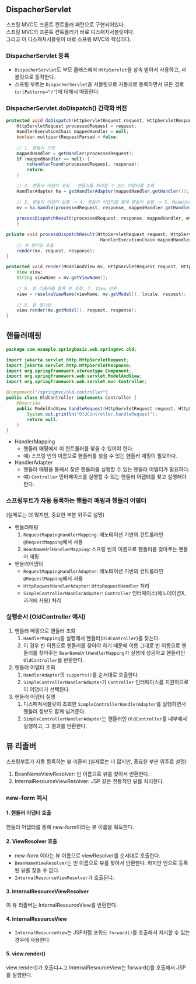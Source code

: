 ## DispacherServlet 
스프링 MVC도 프론트 컨트롤러 패턴으로 구현되어있다.  
스프링 MVC의 프론트 컨트롤러가 바로 디스패처서블릿이다.  
그리고 이 디스패처서블릿이 바로 스프링 MVC의 핵심이다.

### DispacherServlet 등록
- `DispacherServlet`도 부모 클래스에서 `HttpServlet`을 상속 받아서 사용하고, 서블릿으로 동작한다.
- 스프링 부트는 `DispacherServlet`을 서블릿으로 자동으로 등록하면서 모든 경로 (`urlPatterns="/"`)에 대해서 매핑한다.

### DispacherServlet.doDispatch() 간략화 버전
```java
protected void doDispatch(HttpServletRequest request, HttpServletResponse response) throws Exception {
    HttpServletRequest processedRequest = request;
    HandlerExecutionChain mappedHandler = null;
    boolean multipartRequestParsed = false;
    
    // 1. 핸들러 조회
    mappedHandler = getHandler(processedRequest);
    if (mappedHandler == null) {
        noHandlerFound(processedRequest, response);
        return;
    }

    // 2. 핸들러 어댑터 조회 - 핸들러를 처리할 수 있는 어댑터를 조회
    HandlerAdapter ha = getHandlerAdapter(mappedHandler.getHandler());
    
    // 3. 핸들러 어댑터 실행 -> 4. 핸들러 어댑터를 통해 핸들러 실행 -> 5. ModelAndView 반환
    mv = ha.handle(processedRequest, response, mappedHandler.getHandler());
    
    processDispatchResult(processedRequest, response, mappedHandler, mv, dispatchException);
    }

private void processDispatchResult(HttpServletRequest request, HttpServletResponse response,
                                    HandlerExecutionChain mappedHandler, ModelAndView mv, Exception exception) throws Exception {
    // 뷰 렌더링 호출
    render(mv, request, response);
}

protected void render(ModelAndView mv, HttpServletRequest request, HttpServletResponse response) throws Exception {
    View view;
    String viewName = mv.getViewName();
    
    // 6. 뷰 리졸버를 통해 뷰 조회, 7. View 반환
    view = resolveViewName(viewName, mv.getModel(), locale, request);
    
    // 8. 뷰 렌더링
    view.render(mv.getModel(), request, response);
}
```

## 핸들러매핑
```java
package com.example.springbasic.web.springmvc.old;

import jakarta.servlet.http.HttpServletRequest;
import jakarta.servlet.http.HttpServletResponse;
import org.springframework.stereotype.Component;
import org.springframework.web.servlet.ModelAndView;
import org.springframework.web.servlet.mvc.Controller;

@Component("/springmvc/old-controller")
public class OldController implements Controller {
    @Override
    public ModelAndView handleRequest(HttpServletRequest request, HttpServletResponse response) throws Exception {
        System.out.println("OldController.handleRequest");
        return null;
    }
}
```

- HandlerMapping
  - 핸들러 매핑에서 이 컨트롤러를 찾을 수 있어야 한다.
  - 예) 스프링 빈의 이름으로 핸들러를 찾을 수 있는 핸들러 매핑이 필요하다.
- HandlerAdapter
  - 핸들러 매핑을 통해서 찾은 핸들러를 실행할 수 있는 핸들러 어댑터가 필요하다.
  - 예) `Controller` 인터페이스를 실행할 수 있는 핸들러 어댑터를 찾고 실행해야한다.

### 스프링부트가 자동 등록하는 핸들러 매핑과 핸들러 어댑터
(실제로는 더 많지만, 중요한 부분 위주로 설명)
- 핸들러매핑
  1. `RequestMappingHandlerMapping`: 애노테이션 기반의 컨트롤러인 `@RequestMapping`에서 사용
  2. `BeanNameUrlHandlerMapping`: 스프링 빈의 이름으로 핸들러를 찾아주는 핸들러 매핑
- 핸들러어댑터
  - `RequestMappingHandlerAdapter`: 애노테이션 기반의 컨트롤러인 `@RequestMapping`에서 사용
  - `HttpRequestHandlerAdapter`: `HttpRequestHandler` 처리
  - `SimpleControllerHandlerAdapter`: `Controller` 인터페이스(애노테이션X, 과거에 사용) 처리

### 실행순서 (OldController 예시)
1. 핸들러 매핑으로 핸들러 조회
   1. `HandlerMapping`을 실행해서 핸들러(`OldController`)를 찾는다.
   2. 이 경우 빈 이름으로 핸들러를 찾아야 하기 때문에 이름 그대로 빈 이름으로 핸들러를 찾아주는 
   `BeanNameUrlHandlerMapping`가 실행에 성공하고 핸들러인 `OldController`를 반환한다.
2. 핸들러 어댑터 조회
   1. `HandlerAdapter`의 `supports()`를 순서대로 호출한다.
   2. `SimpleControllerHandlerAdapter`가 `Controller` 인터페이스를 지원하므로 이 어댑터가 선택된다.
3. 핸들러 어댑터 실행
   1. 디스패쳐서블릿이 조회한 `SimpleControllerHandlerAdapter`를 실행하면서 핸들러 정보도 함께 넘겨준다.
   2. `SimpleControllerHandlerAdapter`는 핸들러인 `OldController`를 내부에서 실행하고, 그 결과를 반환한다.

## 뷰 리졸버
스프링부트가 자동 등록하는 뷰 리졸버
(실제로는 더 많지만, 중요한 부분 위주로 설명)
1. BeanNameViewResolver: 빈 이름으로 뷰를 찾아서 반환한다.
2. InternalResourceViewResolver: JSP 같은 전통적인 뷰를 처리한다.

### new-form 예시

#### 1. 핸들러 어댑터 호출
핸들러 어댑터를 통해 new-form이라는 뷰 이름을 획득한다.

#### 2. ViewResolver 호출 
- new-form 이라는 뷰 이름으로 viewResolver를 순서대로 호출한다.
- `BeanNameViewResolver`는 빈 이름으로 뷰를 찾아서 반환한다. 하지만 빈으로 등록된 뷰를 찾을 수 없다.
- `InternalResourceViewResolver`가 호출된다.

#### 3. InternalResourceViewResolver
이 뷰 리졸버는 InternalResourceView를 반환한다.

#### 4. InternalResourceView
- `InternalResourceView`는 JSP처럼 포워드 `forward()`를 호출해서 처리할 수 있는 경우에 사용한다.

#### 5. view.render()
view.render()가 호출디ㅗ고 InternalResourceView는 forward()를 호출해서 JSP를 실행한다.

